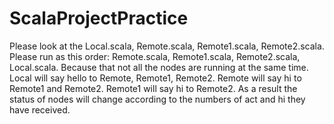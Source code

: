 # ScalaProjectPractice
Please look at the Local.scala, Remote.scala, Remote1.scala, Remote2.scala.
Please run as this order: Remote.scala, Remote1.scala, Remote2.scala, Local.scala.
Because that not all the nodes are running at the same time. Local will say hello to Remote, Remote1, Remote2. Remote will say hi to Remote1 and Remote2. Remote1 will say hi to Remote2. As a result the status of nodes will change according to the numbers of act and hi they have received.
